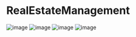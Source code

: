 # RealEstateManagement
![image](https://user-images.githubusercontent.com/63600571/112401346-b4dedf00-8ce0-11eb-9e3c-61d6996aac66.png)
![image](https://user-images.githubusercontent.com/63600571/112402321-b7423880-8ce2-11eb-85a7-6c688346052c.png)
![image](https://user-images.githubusercontent.com/63600571/112402383-d4770700-8ce2-11eb-8f8d-48cf24901bf0.png)
![image](https://user-images.githubusercontent.com/63600571/112402408-df319c00-8ce2-11eb-8fb0-1524b20007e8.png)
